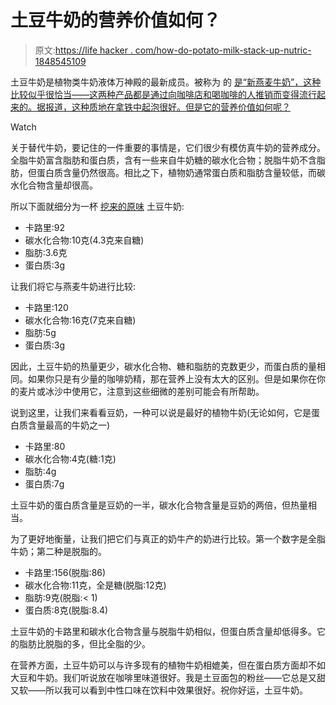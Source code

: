 # 土豆牛奶的营养价值如何？

> 原文:[https://life hacker . com/how-do-potato-milk-stack-up-nutric-1848545109](https://lifehacker.com/how-does-potato-milk-stack-up-nutritionally-1848545109)

土豆牛奶是植物类牛奶液体万神殿的最新成员。被称为 的 [是“新燕麦牛奶”，这种比较似乎很恰当——这两种产品都是通过向咖啡店和喝咖啡的人推销而变得流行起来的。据报道，这种质地在拿铁中起泡很好。但是它的营养价值如何呢？](https://www.refinery29.com/en-gb/dug-potato-milk-taste-test) 

Watch

关于替代牛奶，要记住的一件重要的事情是，它们很少有模仿真牛奶的营养成分。全脂牛奶富含脂肪和蛋白质，含有一些来自牛奶糖的碳水化合物；脱脂牛奶不含脂肪，但蛋白质含量仍然很高。相比之下，植物奶通常蛋白质和脂肪含量较低，而碳水化合物含量却很高。

所以下面就细分为一杯 [挖来的原味](https://dugdrinks.com/) 土豆牛奶:

*   卡路里:92
*   碳水化合物:10克(4.3克来自糖)
*   脂肪:3.6克
*   蛋白质:3g

让我们将它与燕麦牛奶进行比较:

*   卡路里:120
*   碳水化合物:16克(7克来自糖)
*   脂肪:5g
*   蛋白质:3g

因此，土豆牛奶的热量更少，碳水化合物、糖和脂肪的克数更少，而蛋白质的量相同。如果你只是有少量的咖啡奶精，那在营养上没有太大的区别。但是如果你在你的麦片或冰沙中使用它，注意到这些细微的差别可能会有所帮助。

说到这里，让我们来看看豆奶，一种可以说是最好的植物牛奶(无论如何，它是蛋白质含量最高的牛奶之一)

*   卡路里:80
*   碳水化合物:4克(糖:1克)
*   脂肪:4g
*   蛋白质:7g

土豆牛奶的蛋白质含量是豆奶的一半，碳水化合物含量是豆奶的两倍，但热量相当。

为了更好地衡量，让我们把它们与真正的奶牛产的奶进行比较。第一个数字是全脂牛奶；第二种是脱脂的。

*   卡路里:156(脱脂:86)
*   碳水化合物:11克，全是糖(脱脂:12克)
*   脂肪:9克(脱脂:< 1)
*   蛋白质:8克(脱脂:8.4)

土豆牛奶的卡路里和碳水化合物含量与脱脂牛奶相似，但蛋白质含量却低得多。它的脂肪比脱脂的多，但比全脂的少。

在营养方面，土豆牛奶可以与许多现有的植物牛奶相媲美，但在蛋白质方面却不如大豆和牛奶。我们听说放在咖啡里味道很好。我是土豆面包的粉丝——它总是又甜又软——所以我可以看到中性口味在饮料中效果很好。祝你好运，土豆牛奶。